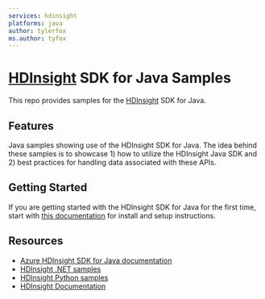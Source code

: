 ```yaml
---
services: hdinsight
platforms: java
author: tylerfox
ms.author: tyfox
---
```


# [HDInsight](https://azure.microsoft.com/en-us/services/hdinsight/) SDK for Java Samples

This repo provides samples for the [HDInsight](https://azure.microsoft.com/en-us/services/hdinsight/) SDK for Java.

## Features

Java samples showing use of the HDInsight SDK for Java.  The idea behind these samples is to showcase 1) how to utilize the HDInsight Java SDK and 2) best practices for handling data associated with these APIs.

## Getting Started

If you are getting started with the HDInsight SDK for Java for the first time, start with [this documentation](https://docs.microsoft.com/java/api/overview/azure/hdinsight?view=azure-java-stable) for install and setup instructions.

## Resources

- [Azure HDInsight SDK for Java documentation](https://docs.microsoft.com/java/api/overview/azure/hdinsight?view=azure-java-stable)
- [HDInsight .NET samples](https://github.com/Azure-Samples/hdinsight-dotnet-sdk-samples)
- [HDInsight Python samples](https://github.com/Azure-Samples/hdinsight-python-sdk-samples)
- [HDInsight Documentation](https://docs.microsoft.com/azure/hdinsight/)
